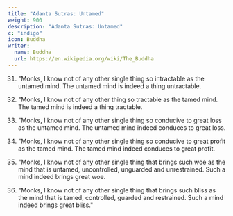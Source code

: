 ```yaml
---
title: "Adanta Sutras: Untamed"
weight: 900
description: "Adanta Sutras: Untamed"
c: "indigo"
icon: Buddha
writer:
  name: Buddha
  url: https://en.wikipedia.org/wiki/The_Buddha
---
```




31. "Monks, I know not of any other single thing so intractable as the untamed mind. The untamed mind is indeed a thing untractable.

32. "Monks, I know not of any other thing so tractable as the tamed mind. The tamed mind is indeed a thing tractable.

33. "Monks, I know not of any other single thing so conducive to great loss as the untamed mind. The untamed mind indeed conduces to great loss.

34. "Monks, I know not of any other single thing so conducive to great profit as the tamed mind. The tamed mind indeed conduces to great profit.

39. "Monks, I know not of any other single thing that brings such woe as the mind that is untamed, uncontrolled, unguarded and unrestrained. Such a mind indeed brings great woe.

40. "Monks, I know not of any other single thing that brings such bliss as the mind that is tamed, controlled, guarded and restrained. Such a mind indeed brings great bliss."